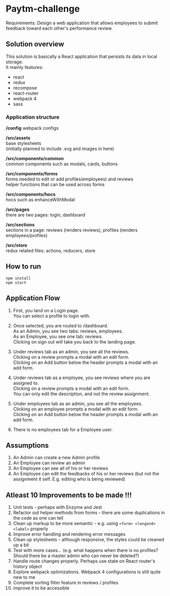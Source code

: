 # Paytm-challenge

Requirements:
Design a web application that allows employees to submit feedback toward each other's performance review.

## Solution overview

This solution is basically a React application that persists its data in local storage.    
It mainly features:
- react
- redux
- recompose
- react-router
- webpack 4
- sass

### Application structure

**/config** 
webpack configs  

**/src/assets**  
base stylesheets  
(initially planned to include .svg and images in here)  

**/src/components/common**  
common components such as modals, cards, buttons  
  
**/src/components/forms**    
forms needed to edit or add profiles(employees) and reviews  
helper functions that can be used across forms 

**/src/components/hocs**   
hocs such as enhanceWithModal 

**/src/pages**  
there are two pages: login, dashboard  

**/src/sections**  
sections in a page: reviews (renders reviews), profiles (renders employees/profiles)  

**/src/store**  
redux related files: actions, reducers, store 

## How to run 

```
npm install
npm start
```

## Application Flow

1. First, you land on a Login page.  
You can select a profile to login with.  

2. Once selected, you are routed to /dashboard.  
As an Admin, you see two tabs: reviews, employees.  
As an Employee, you see one tab: reviews.  
Clicking on sign out will take you back to the landing page.  

3. Under reviews tab as an admin, you see all the reviews.  
Clicking on a review prompts a modal with an edit form.  
Clicking on an Add button below the header prompts a modal with an add form.  

4. Under reviews tab as a employee, you see reviews where you are assigned to.  
Clicking on a review prompts a modal with an edit form.  
You can only edit the description, and not the review assignment.  

5. Under employees tab as an admin, you see all the employees.  
Clicking on an employee prompts a modal with an edit form.  
Clicking on an Add button below the header prompts a modal with an add form.  

6. There is no employees tab for a Employee user.

## Assumptions

1. An Admin can create a new Admin profile
2. An Employee can review an admin
3. An Employee can see all of his or her reviews 
4. An Employee can edit the feedbacks of his or her reviews (but not the assignment it self. E.g. editing who is being reviewed)


## Atleast 10 Improvements to be made !!! 

1. Unit tests - perhaps with Enzyme and Jest  
2. Refactor out helper methods from forms - there are some duplications in the code as one can tell  
3. Clean up markup to be more semantic - e.g. using `<form> <lengend> <label>` properly  
4. Improve error handling and rendering error messages  
5. Clean up stylesheets - although responsive, the styles could be cleaned up a bit
6. Test with more cases... (e.g. what happens when there is no profiles? Should there be a master admin who can never be deleted?)
7. Handle route changes properly. Perhaps use state on React router's history object
8. Explore webpack optimizations. Webpack 4 configurations is still quite new to me
9. Complete sorting filter feature in reviews / profiles
10. improve it to be accessible

  

